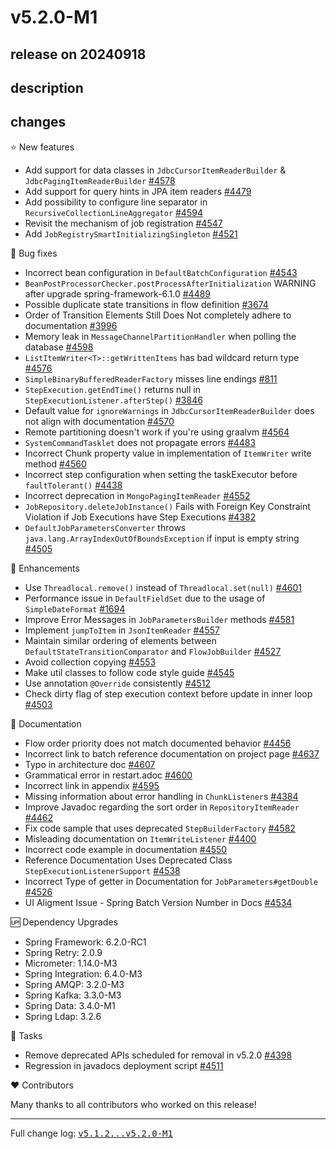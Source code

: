 # v5.2.0-M1

## release on 20240918
## description
## changes
⭐ New features

* Add support for data classes in <code>JdbcCursorItemReaderBuilder</code> & <code>JdbcPagingItemReaderBuilder</code> <a class="issue-link js-issue-link" data-error-text="Failed to load title" data-id="2244602308" data-permission-text="Title is private" data-url="https://github.com/spring-projects/spring-batch/issues/4578" data-hovercard-type="issue" data-hovercard-url="/spring-projects/spring-batch/issues/4578/hovercard" href="https://github.com/spring-projects/spring-batch/issues/4578">#4578</a>
* Add support for query hints in JPA item readers <a class="issue-link js-issue-link" data-error-text="Failed to load title" data-id="1974239784" data-permission-text="Title is private" data-url="https://github.com/spring-projects/spring-batch/issues/4479" data-hovercard-type="issue" data-hovercard-url="/spring-projects/spring-batch/issues/4479/hovercard" href="https://github.com/spring-projects/spring-batch/issues/4479">#4479</a>
* Add possibility to configure line separator in <code>RecursiveCollectionLineAggregator</code> <a class="issue-link js-issue-link" data-error-text="Failed to load title" data-id="2295263108" data-permission-text="Title is private" data-url="https://github.com/spring-projects/spring-batch/issues/4594" data-hovercard-type="issue" data-hovercard-url="/spring-projects/spring-batch/issues/4594/hovercard" href="https://github.com/spring-projects/spring-batch/issues/4594">#4594</a>
* Revisit the mechanism of job registration <a class="issue-link js-issue-link" data-error-text="Failed to load title" data-id="2120412322" data-permission-text="Title is private" data-url="https://github.com/spring-projects/spring-batch/issues/4547" data-hovercard-type="issue" data-hovercard-url="/spring-projects/spring-batch/issues/4547/hovercard" href="https://github.com/spring-projects/spring-batch/issues/4547">#4547</a>
* Add <code>JobRegistrySmartInitializingSingleton</code> <a class="issue-link js-issue-link" data-error-text="Failed to load title" data-id="2046940658" data-permission-text="Title is private" data-url="https://github.com/spring-projects/spring-batch/issues/4521" data-hovercard-type="pull_request" data-hovercard-url="/spring-projects/spring-batch/pull/4521/hovercard" href="https://github.com/spring-projects/spring-batch/pull/4521">#4521</a>

🐞 Bug fixes

* Incorrect bean configuration in <code>DefaultBatchConfiguration</code> <a class="issue-link js-issue-link" data-error-text="Failed to load title" data-id="2118653484" data-permission-text="Title is private" data-url="https://github.com/spring-projects/spring-batch/issues/4543" data-hovercard-type="issue" data-hovercard-url="/spring-projects/spring-batch/issues/4543/hovercard" href="https://github.com/spring-projects/spring-batch/issues/4543">#4543</a>
* <code>BeanPostProcessorChecker.postProcessAfterInitialization</code> WARNING after upgrade spring-framework-6.1.0 <a class="issue-link js-issue-link" data-error-text="Failed to load title" data-id="1998510618" data-permission-text="Title is private" data-url="https://github.com/spring-projects/spring-batch/issues/4489" data-hovercard-type="issue" data-hovercard-url="/spring-projects/spring-batch/issues/4489/hovercard" href="https://github.com/spring-projects/spring-batch/issues/4489">#4489</a>
* Possible duplicate state transitions in flow definition <a class="issue-link js-issue-link" data-error-text="Failed to load title" data-id="571908713" data-permission-text="Title is private" data-url="https://github.com/spring-projects/spring-batch/issues/3674" data-hovercard-type="issue" data-hovercard-url="/spring-projects/spring-batch/issues/3674/hovercard" href="https://github.com/spring-projects/spring-batch/issues/3674">#3674</a>
* Order of Transition Elements Still Does Not completely adhere to documentation <a class="issue-link js-issue-link" data-error-text="Failed to load title" data-id="993253507" data-permission-text="Title is private" data-url="https://github.com/spring-projects/spring-batch/issues/3996" data-hovercard-type="issue" data-hovercard-url="/spring-projects/spring-batch/issues/3996/hovercard" href="https://github.com/spring-projects/spring-batch/issues/3996">#3996</a>
* Memory leak in <code>MessageChannelPartitionHandler</code> when polling the database <a class="issue-link js-issue-link" data-error-text="Failed to load title" data-id="2303238974" data-permission-text="Title is private" data-url="https://github.com/spring-projects/spring-batch/issues/4598" data-hovercard-type="issue" data-hovercard-url="/spring-projects/spring-batch/issues/4598/hovercard" href="https://github.com/spring-projects/spring-batch/issues/4598">#4598</a>
* <code>ListItemWriter&lt;T&gt;::getWrittenItems</code> has bad wildcard return type <a class="issue-link js-issue-link" data-error-text="Failed to load title" data-id="2241607044" data-permission-text="Title is private" data-url="https://github.com/spring-projects/spring-batch/issues/4576" data-hovercard-type="issue" data-hovercard-url="/spring-projects/spring-batch/issues/4576/hovercard" href="https://github.com/spring-projects/spring-batch/issues/4576">#4576</a>
* <code>SimpleBinaryBufferedReaderFactory</code> misses line endings <a class="issue-link js-issue-link" data-error-text="Failed to load title" data-id="538700514" data-permission-text="Title is private" data-url="https://github.com/spring-projects/spring-batch/issues/811" data-hovercard-type="issue" data-hovercard-url="/spring-projects/spring-batch/issues/811/hovercard" href="https://github.com/spring-projects/spring-batch/issues/811">#811</a>
* <code>StepExecution.getEndTime()</code> returns null in <code>StepExecutionListener.afterStep()</code> <a class="issue-link js-issue-link" data-error-text="Failed to load title" data-id="803144039" data-permission-text="Title is private" data-url="https://github.com/spring-projects/spring-batch/issues/3846" data-hovercard-type="issue" data-hovercard-url="/spring-projects/spring-batch/issues/3846/hovercard" href="https://github.com/spring-projects/spring-batch/issues/3846">#3846</a>
* Default value for <code>ignoreWarnings</code> in <code>JdbcCursorItemReaderBuilder</code> does not align with documentation <a class="issue-link js-issue-link" data-error-text="Failed to load title" data-id="2221180898" data-permission-text="Title is private" data-url="https://github.com/spring-projects/spring-batch/issues/4570" data-hovercard-type="issue" data-hovercard-url="/spring-projects/spring-batch/issues/4570/hovercard" href="https://github.com/spring-projects/spring-batch/issues/4570">#4570</a>
* Remote partitioning doesn't work if you're using graalvm <a class="issue-link js-issue-link" data-error-text="Failed to load title" data-id="2174594798" data-permission-text="Title is private" data-url="https://github.com/spring-projects/spring-batch/issues/4564" data-hovercard-type="issue" data-hovercard-url="/spring-projects/spring-batch/issues/4564/hovercard" href="https://github.com/spring-projects/spring-batch/issues/4564">#4564</a>
* <code>SystemCommandTasklet</code> does not propagate errors <a class="issue-link js-issue-link" data-error-text="Failed to load title" data-id="1985319633" data-permission-text="Title is private" data-url="https://github.com/spring-projects/spring-batch/issues/4483" data-hovercard-type="issue" data-hovercard-url="/spring-projects/spring-batch/issues/4483/hovercard" href="https://github.com/spring-projects/spring-batch/issues/4483">#4483</a>
* Incorrect Chunk property value in implementation of <code>ItemWriter</code> write method <a class="issue-link js-issue-link" data-error-text="Failed to load title" data-id="2167551549" data-permission-text="Title is private" data-url="https://github.com/spring-projects/spring-batch/issues/4560" data-hovercard-type="issue" data-hovercard-url="/spring-projects/spring-batch/issues/4560/hovercard" href="https://github.com/spring-projects/spring-batch/issues/4560">#4560</a>
* Incorrect step configuration when setting the taskExecutor before <code>faultTolerant()</code> <a class="issue-link js-issue-link" data-error-text="Failed to load title" data-id="1874522976" data-permission-text="Title is private" data-url="https://github.com/spring-projects/spring-batch/issues/4438" data-hovercard-type="issue" data-hovercard-url="/spring-projects/spring-batch/issues/4438/hovercard" href="https://github.com/spring-projects/spring-batch/issues/4438">#4438</a>
* Incorrect deprecation in <code>MongoPagingItemReader</code> <a class="issue-link js-issue-link" data-error-text="Failed to load title" data-id="2139002153" data-permission-text="Title is private" data-url="https://github.com/spring-projects/spring-batch/issues/4552" data-hovercard-type="issue" data-hovercard-url="/spring-projects/spring-batch/issues/4552/hovercard" href="https://github.com/spring-projects/spring-batch/issues/4552">#4552</a>
* <code>JobRepository.deleteJobInstance()</code> Fails with Foreign Key Constraint Violation if Job Executions have Step Executions <a class="issue-link js-issue-link" data-error-text="Failed to load title" data-id="1722413947" data-permission-text="Title is private" data-url="https://github.com/spring-projects/spring-batch/issues/4382" data-hovercard-type="issue" data-hovercard-url="/spring-projects/spring-batch/issues/4382/hovercard" href="https://github.com/spring-projects/spring-batch/issues/4382">#4382</a>
* <code>DefaultJobParametersConverter</code> throws <code>java.lang.ArrayIndexOutOfBoundsException</code> if input is empty string <a class="issue-link js-issue-link" data-error-text="Failed to load title" data-id="2020940362" data-permission-text="Title is private" data-url="https://github.com/spring-projects/spring-batch/issues/4505" data-hovercard-type="issue" data-hovercard-url="/spring-projects/spring-batch/issues/4505/hovercard" href="https://github.com/spring-projects/spring-batch/issues/4505">#4505</a>

🚀 Enhancements

* Use <code>Threadlocal.remove()</code> instead of <code>Threadlocal.set(null)</code> <a class="issue-link js-issue-link" data-error-text="Failed to load title" data-id="2311183650" data-permission-text="Title is private" data-url="https://github.com/spring-projects/spring-batch/issues/4601" data-hovercard-type="pull_request" data-hovercard-url="/spring-projects/spring-batch/pull/4601/hovercard" href="https://github.com/spring-projects/spring-batch/pull/4601">#4601</a>
* Performance issue in <code>DefaultFieldSet</code> due to the usage of <code>SimpleDateFormat</code> <a class="issue-link js-issue-link" data-error-text="Failed to load title" data-id="538718508" data-permission-text="Title is private" data-url="https://github.com/spring-projects/spring-batch/issues/1694" data-hovercard-type="issue" data-hovercard-url="/spring-projects/spring-batch/issues/1694/hovercard" href="https://github.com/spring-projects/spring-batch/issues/1694">#1694</a>
* Improve Error Messages in <code>JobParametersBuilder</code> methods <a class="issue-link js-issue-link" data-error-text="Failed to load title" data-id="2256948213" data-permission-text="Title is private" data-url="https://github.com/spring-projects/spring-batch/issues/4581" data-hovercard-type="issue" data-hovercard-url="/spring-projects/spring-batch/issues/4581/hovercard" href="https://github.com/spring-projects/spring-batch/issues/4581">#4581</a>
* Implement <code>jumpToItem</code> in <code>JsonItemReader</code> <a class="issue-link js-issue-link" data-error-text="Failed to load title" data-id="2164988906" data-permission-text="Title is private" data-url="https://github.com/spring-projects/spring-batch/issues/4557" data-hovercard-type="pull_request" data-hovercard-url="/spring-projects/spring-batch/pull/4557/hovercard" href="https://github.com/spring-projects/spring-batch/pull/4557">#4557</a>
* Maintain similar ordering of elements between <code>DefaultStateTransitionComparator</code> and <code>FlowJobBuilder</code> <a class="issue-link js-issue-link" data-error-text="Failed to load title" data-id="2062782914" data-permission-text="Title is private" data-url="https://github.com/spring-projects/spring-batch/issues/4527" data-hovercard-type="issue" data-hovercard-url="/spring-projects/spring-batch/issues/4527/hovercard" href="https://github.com/spring-projects/spring-batch/issues/4527">#4527</a>
* Avoid collection copying <a class="issue-link js-issue-link" data-error-text="Failed to load title" data-id="2149314932" data-permission-text="Title is private" data-url="https://github.com/spring-projects/spring-batch/issues/4553" data-hovercard-type="pull_request" data-hovercard-url="/spring-projects/spring-batch/pull/4553/hovercard" href="https://github.com/spring-projects/spring-batch/pull/4553">#4553</a>
* Make util classes to follow code style guide <a class="issue-link js-issue-link" data-error-text="Failed to load title" data-id="2119921609" data-permission-text="Title is private" data-url="https://github.com/spring-projects/spring-batch/issues/4545" data-hovercard-type="pull_request" data-hovercard-url="/spring-projects/spring-batch/pull/4545/hovercard" href="https://github.com/spring-projects/spring-batch/pull/4545">#4545</a>
* Use annotation <code>@Override</code> consistently <a class="issue-link js-issue-link" data-error-text="Failed to load title" data-id="2033882016" data-permission-text="Title is private" data-url="https://github.com/spring-projects/spring-batch/issues/4512" data-hovercard-type="pull_request" data-hovercard-url="/spring-projects/spring-batch/pull/4512/hovercard" href="https://github.com/spring-projects/spring-batch/pull/4512">#4512</a>
* Check dirty flag of step execution context before update in inner loop <a class="issue-link js-issue-link" data-error-text="Failed to load title" data-id="2018282981" data-permission-text="Title is private" data-url="https://github.com/spring-projects/spring-batch/issues/4503" data-hovercard-type="pull_request" data-hovercard-url="/spring-projects/spring-batch/pull/4503/hovercard" href="https://github.com/spring-projects/spring-batch/pull/4503">#4503</a>

📔 Documentation

* Flow order priority does not match documented behavior <a class="issue-link js-issue-link" data-error-text="Failed to load title" data-id="1911360849" data-permission-text="Title is private" data-url="https://github.com/spring-projects/spring-batch/issues/4456" data-hovercard-type="issue" data-hovercard-url="/spring-projects/spring-batch/issues/4456/hovercard" href="https://github.com/spring-projects/spring-batch/issues/4456">#4456</a>
* Incorrect link to batch reference documentation on project page <a class="issue-link js-issue-link" data-error-text="Failed to load title" data-id="2410766245" data-permission-text="Title is private" data-url="https://github.com/spring-projects/spring-batch/issues/4637" data-hovercard-type="issue" data-hovercard-url="/spring-projects/spring-batch/issues/4637/hovercard" href="https://github.com/spring-projects/spring-batch/issues/4637">#4637</a>
* Typo in architecture doc <a class="issue-link js-issue-link" data-error-text="Failed to load title" data-id="2325161201" data-permission-text="Title is private" data-url="https://github.com/spring-projects/spring-batch/issues/4607" data-hovercard-type="pull_request" data-hovercard-url="/spring-projects/spring-batch/pull/4607/hovercard" href="https://github.com/spring-projects/spring-batch/pull/4607">#4607</a>
* Grammatical error in restart.adoc <a class="issue-link js-issue-link" data-error-text="Failed to load title" data-id="2308345409" data-permission-text="Title is private" data-url="https://github.com/spring-projects/spring-batch/issues/4600" data-hovercard-type="pull_request" data-hovercard-url="/spring-projects/spring-batch/pull/4600/hovercard" href="https://github.com/spring-projects/spring-batch/pull/4600">#4600</a>
* Incorrect link in appendix <a class="issue-link js-issue-link" data-error-text="Failed to load title" data-id="2296975583" data-permission-text="Title is private" data-url="https://github.com/spring-projects/spring-batch/issues/4595" data-hovercard-type="pull_request" data-hovercard-url="/spring-projects/spring-batch/pull/4595/hovercard" href="https://github.com/spring-projects/spring-batch/pull/4595">#4595</a>
* Missing information about error handling in <code>ChunkListener</code>s <a class="issue-link js-issue-link" data-error-text="Failed to load title" data-id="1723347183" data-permission-text="Title is private" data-url="https://github.com/spring-projects/spring-batch/issues/4384" data-hovercard-type="issue" data-hovercard-url="/spring-projects/spring-batch/issues/4384/hovercard" href="https://github.com/spring-projects/spring-batch/issues/4384">#4384</a>
* Improve Javadoc regarding the sort order in <code>RepositoryItemReader</code> <a class="issue-link js-issue-link" data-error-text="Failed to load title" data-id="1933855454" data-permission-text="Title is private" data-url="https://github.com/spring-projects/spring-batch/issues/4462" data-hovercard-type="pull_request" data-hovercard-url="/spring-projects/spring-batch/pull/4462/hovercard" href="https://github.com/spring-projects/spring-batch/pull/4462">#4462</a>
* Fix code sample that uses deprecated <code>StepBuilderFactory</code> <a class="issue-link js-issue-link" data-error-text="Failed to load title" data-id="2260912149" data-permission-text="Title is private" data-url="https://github.com/spring-projects/spring-batch/issues/4582" data-hovercard-type="pull_request" data-hovercard-url="/spring-projects/spring-batch/pull/4582/hovercard" href="https://github.com/spring-projects/spring-batch/pull/4582">#4582</a>
* Misleading documentation on <code>ItemWriteListener</code> <a class="issue-link js-issue-link" data-error-text="Failed to load title" data-id="1764975327" data-permission-text="Title is private" data-url="https://github.com/spring-projects/spring-batch/issues/4400" data-hovercard-type="issue" data-hovercard-url="/spring-projects/spring-batch/issues/4400/hovercard" href="https://github.com/spring-projects/spring-batch/issues/4400">#4400</a>
* Incorrect code example in documentation <a class="issue-link js-issue-link" data-error-text="Failed to load title" data-id="2135612891" data-permission-text="Title is private" data-url="https://github.com/spring-projects/spring-batch/issues/4550" data-hovercard-type="pull_request" data-hovercard-url="/spring-projects/spring-batch/pull/4550/hovercard" href="https://github.com/spring-projects/spring-batch/pull/4550">#4550</a>
* Reference Documentation Uses Deprecated Class <code>StepExecutionListenerSupport</code> <a class="issue-link js-issue-link" data-error-text="Failed to load title" data-id="2106428130" data-permission-text="Title is private" data-url="https://github.com/spring-projects/spring-batch/issues/4538" data-hovercard-type="issue" data-hovercard-url="/spring-projects/spring-batch/issues/4538/hovercard" href="https://github.com/spring-projects/spring-batch/issues/4538">#4538</a>
* Incorrect Type of getter in Documentation for <code>JobParameters#getDouble</code> <a class="issue-link js-issue-link" data-error-text="Failed to load title" data-id="2060130289" data-permission-text="Title is private" data-url="https://github.com/spring-projects/spring-batch/issues/4526" data-hovercard-type="issue" data-hovercard-url="/spring-projects/spring-batch/issues/4526/hovercard" href="https://github.com/spring-projects/spring-batch/issues/4526">#4526</a>
* UI Aligment Issue - Spring Batch Version Number in Docs <a class="issue-link js-issue-link" data-error-text="Failed to load title" data-id="2092457009" data-permission-text="Title is private" data-url="https://github.com/spring-projects/spring-batch/issues/4534" data-hovercard-type="issue" data-hovercard-url="/spring-projects/spring-batch/issues/4534/hovercard" href="https://github.com/spring-projects/spring-batch/issues/4534">#4534</a>

🆙 Dependency Upgrades

* Spring Framework: 6.2.0-RC1
* Spring Retry: 2.0.9
* Micrometer: 1.14.0-M3
* Spring Integration: 6.4.0-M3
* Spring AMQP: 3.2.0-M3
* Spring Kafka: 3.3.0-M3
* Spring Data: 3.4.0-M1
* Spring Ldap: 3.2.6

🔨 Tasks

* Remove deprecated APIs scheduled for removal in v5.2.0 <a class="issue-link js-issue-link" data-error-text="Failed to load title" data-id="1758214980" data-permission-text="Title is private" data-url="https://github.com/spring-projects/spring-batch/issues/4398" data-hovercard-type="issue" data-hovercard-url="/spring-projects/spring-batch/issues/4398/hovercard" href="https://github.com/spring-projects/spring-batch/issues/4398">#4398</a>
* Regression in javadocs deployment script <a class="issue-link js-issue-link" data-error-text="Failed to load title" data-id="2025890111" data-permission-text="Title is private" data-url="https://github.com/spring-projects/spring-batch/issues/4511" data-hovercard-type="issue" data-hovercard-url="/spring-projects/spring-batch/issues/4511/hovercard" href="https://github.com/spring-projects/spring-batch/issues/4511">#4511</a>

❤️ Contributors

Many thanks to all contributors who worked on this release!

*** ** * ** ***

Full change log: <a class="commit-link" href="https://github.com/spring-projects/spring-batch/compare/v5.1.2...v5.2.0-M1"><tt>v5.1.2...v5.2.0-M1</tt></a>

